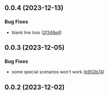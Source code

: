 ## 0.0.4 (2023-12-13)

### Bug Fixes

- blank line loss ([2f348e4](https://github.com/showlotus/prettier-plugin-kebab-to-camel/commit/2f348e4))

## 0.0.3 (2023-12-05)

### Bug Fixes

- some special scenarios won't work ([b902b74](https://github.com/showlotus/prettier-plugin-kebab-to-camel/commit/b902b74df198bdab50ef8bfab5d2e0a0c899468c))

## 0.0.2 (2023-12-02)
